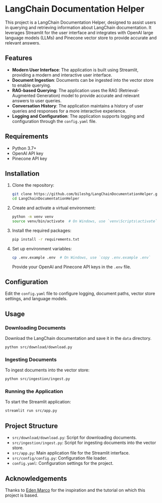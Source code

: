 # LangChain Documentation Helper

This project is a LangChain Documentation Helper, designed to assist users in querying and retrieving information about LangChain documentation. It leverages Streamlit for the user interface and integrates with OpenAI large language models (LLMs) and Pinecone vector store to provide accurate and relevant answers.

## Features

- **Modern User Interface**: The application is built using Streamlit, providing a modern and interactive user interface.
- **Document Ingestion**: Documents can be ingested into the vector store to enable querying.
- **RAG-based Querying**: The application uses the RAG (Retrieval-Augmented Generation) model to provide accurate and relevant answers to user queries.
- **Conversation History**: The application maintains a history of user queries and responses for a more interactive experience.
- **Logging and Configuration**: The application supports logging and configuration through the `config.yaml` file.

## Requirements

- Python 3.7+
- OpenAI API key
- Pinecone API key

## Installation

1. Clone the repository:
    ```sh
    git clone https://github.com/bileshg/LangChainDocumentationHelper.git
    cd LangChainDocumentationHelper
    ```

2. Create and activate a virtual environment:
    ```sh
    python -m venv venv
    source venv/bin/activate  # On Windows, use `venv\Scripts\activate`
    ```

3. Install the required packages:
    ```sh
    pip install -r requirements.txt
    ```

4. Set up environment variables:
    ```sh
   cp .env.example .env  # On Windows, use `copy .env.example .env`
    ```
   Provide your OpenAI and Pinecone API keys in the `.env` file.

## Configuration

Edit the `config.yaml` file to configure logging, document paths, vector store settings, and language models.

## Usage

### Downloading Documents

Download the LangChain documentation and save it in the `data` directory.
```sh
python src/download/download.py
```

### Ingesting Documents

To ingest documents into the vector store:
```sh
python src/ingestion/ingest.py
```

### Running the Application

To start the Streamlit application:
```sh
streamlit run src/app.py
```

## Project Structure

- `src/download/download.py`: Script for downloading documents.
- `src/ingestion/ingest.py`: Script for ingesting documents into the vector store.
- `src/app.py`: Main application file for the Streamlit interface.
- `src/config/config.py`: Configuration file loader.
- `config.yaml`: Configuration settings for the project.

## Acknowledgements

Thanks to [Eden Marco](https://www.linkedin.com/in/eden-marco/) for the inspiration and the tutorial on which this project is based.
